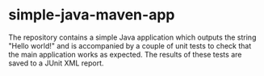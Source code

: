 # simple-java-maven-app

The repository contains a simple Java application which outputs the string "Hello world!" and is accompanied by a couple of unit tests to check that the main application works as expected. The results of these tests are saved to a JUnit XML report.
